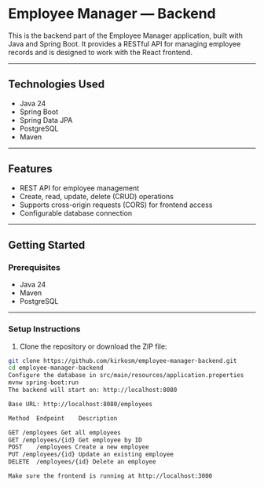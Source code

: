 # Employee Manager — Backend

This is the backend part of the Employee Manager application, built with Java and Spring Boot. It provides a RESTful API for managing employee records and is designed to work with the React frontend.

---

## Technologies Used

- Java 24
- Spring Boot
- Spring Data JPA
- PostgreSQL
- Maven

---

## Features

- REST API for employee management
- Create, read, update, delete (CRUD) operations
- Supports cross-origin requests (CORS) for frontend access
- Configurable database connection

---

## Getting Started

### Prerequisites

- Java 24
- Maven
- PostgreSQL

---

### Setup Instructions

1. Clone the repository or download the ZIP file:

```bash
git clone https://github.com/kirkosm/employee-manager-backend.git
cd employee-manager-backend
Configure the database in src/main/resources/application.properties
mvnw spring-boot:run
The backend will start on: http://localhost:8080

Base URL: http://localhost:8080/employees

Method	Endpoint	Description

GET	/employees Get all employees
GET	/employees/{id} Get employee by ID
POST	/employees Create a new employee
PUT	/employees/{id} Update an existing employee
DELETE	/employees/{id} Delete an employee

Make sure the frontend is running at http://localhost:3000
